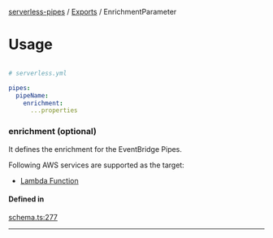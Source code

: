 [serverless-pipes](../README.md) / [Exports](parameters.md) / EnrichmentParameter

# Usage
```yaml

# serverless.yml

pipes:
  pipeName:
    enrichment:
      ...properties
```


### enrichment (optional)



It defines the enrichment for the EventBridge Pipes.

Following AWS services are supported as the target:
 
 - [Lambda Function](EnrichmentParameters.md)
 

#### Defined in

[schema.ts:277](https://github.com/distinction-dev/serverless-pipes/blob/adc1ce1b20b719d2e58f62a01c813e4ef9c57a5c/src/schema.ts#L277)


---